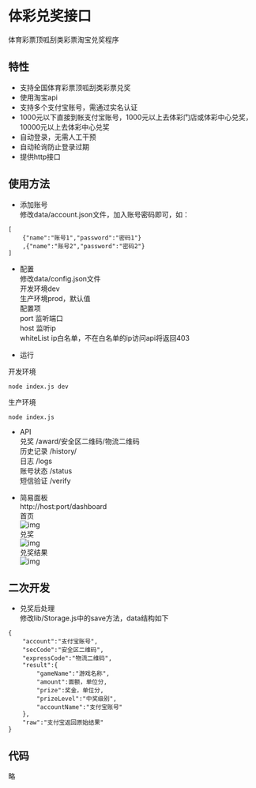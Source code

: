 # 体彩兑奖接口
体育彩票顶呱刮类彩票淘宝兑奖程序

## 特性
* 支持全国体育彩票顶呱刮类彩票兑奖
* 使用淘宝api
* 支持多个支付宝账号，需通过实名认证
* 1000元以下直接到帐支付宝账号，1000元以上去体彩门店或体彩中心兑奖，10000元以上去体彩中心兑奖
* 自动登录，无需人工干预
* 自动轮询防止登录过期
* 提供http接口

## 使用方法
* 添加账号  
修改data/account.json文件，加入账号密码即可，如：
```
[
    {"name":"账号1","password":"密码1"}
    ,{"name":"账号2","password":"密码2"}
]
```

* 配置  
修改data/config.json文件  
开发环境dev  
生产环境prod，默认值  
配置项  
port  监听端口  
host  监听ip  
whiteList  ip白名单，不在白名单的ip访问api将返回403    

* 运行  

开发环境  
```
node index.js dev 
```
生产环境
```
node index.js
```

* API  
兑奖  /award/安全区二维码/物流二维码  
历史记录  /history/     
日志  /logs  
账号状态  /status  
短信验证  /verify



* 简易面板  
http://host:port/dashboard  
首页  
![img](images/index.png)  
兑奖  
![img](images/award.png)  
兑奖结果  
![img](images/result.png)


## 二次开发
* 兑奖后处理  
修改lib/Storage.js中的save方法，data结构如下
```
{
    "account":"支付宝账号",
    "secCode":"安全区二维码",
    "expressCode":"物流二维码",
    "result":{
        "gameName":"游戏名称",
        "amount":面额，单位分,
        "prize":奖金，单位分,
        "prizeLevel":"中奖级别",
        "accountName":"支付宝账号"
    },
    "raw":"支付宝返回原始结果"
}
```

## 代码
略
